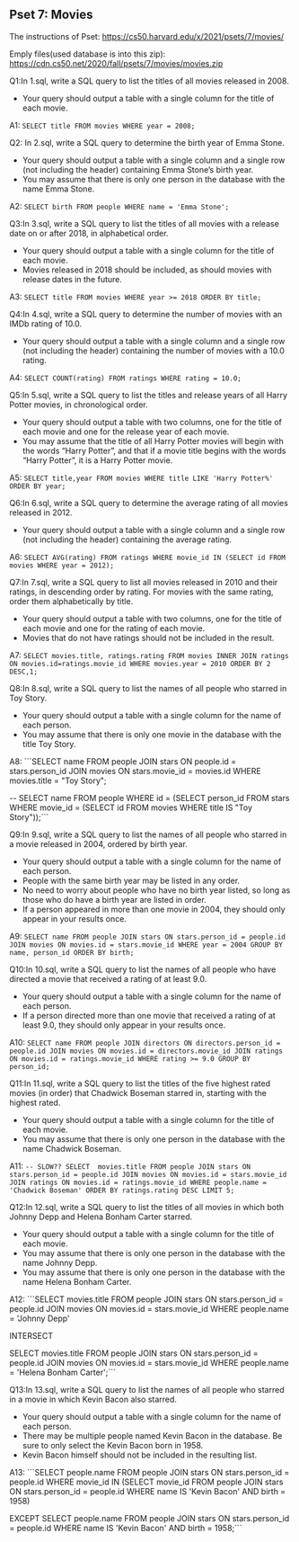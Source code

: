 ## Pset 7: Movies
The instructions of Pset:
https://cs50.harvard.edu/x/2021/psets/7/movies/


Emply files(used database is into this zip): https://cdn.cs50.net/2020/fall/psets/7/movies/movies.zip

Q1:In 1.sql, write a SQL query to list the titles of all movies released in 2008.
- Your query should output a table with a single column for the title of each movie.

A1: ```SELECT title FROM movies WHERE year = 2008;```

Q2: In 2.sql, write a SQL query to determine the birth year of Emma Stone.
- Your query should output a table with a single column and a single row (not including the header) containing Emma Stone’s birth year.
- You may assume that there is only one person in the database with the name Emma Stone.

A2: ```SELECT birth FROM people WHERE name = 'Emma Stone';```


Q3:In 3.sql, write a SQL query to list the titles of all movies with a release date on or after 2018, in alphabetical order.
- Your query should output a table with a single column for the title of each movie.
- Movies released in 2018 should be included, as should movies with release dates in the future.

A3: ```SELECT title FROM movies WHERE year >= 2018 ORDER BY title;```


Q4:In 4.sql, write a SQL query to determine the number of movies with an IMDb rating of 10.0.
- Your query should output a table with a single column and a single row (not including the header) containing the number of movies with a 10.0 rating.

A4: ```SELECT COUNT(rating) FROM ratings WHERE rating = 10.0;```


Q5:In 5.sql, write a SQL query to list the titles and release years of all Harry Potter movies, in chronological order.
- Your query should output a table with two columns, one for the title of each movie and one for the release year of each movie.
- You may assume that the title of all Harry Potter movies will begin with the words “Harry Potter”, and that if a movie title begins with the words “Harry Potter”, it is a Harry Potter movie.

A5: ```SELECT title,year FROM movies WHERE title LIKE 'Harry Potter%' ORDER BY year;```


Q6:In 6.sql, write a SQL query to determine the average rating of all movies released in 2012.
- Your query should output a table with a single column and a single row (not including the header) containing the average rating.

A6: ```SELECT AVG(rating) FROM ratings WHERE movie_id IN (SELECT id FROM movies WHERE year = 2012);```


Q7:In 7.sql, write a SQL query to list all movies released in 2010 and their ratings, in descending order by rating. For movies with the same rating, order them alphabetically by title.
- Your query should output a table with two columns, one for the title of each movie and one for the rating of each movie.
- Movies that do not have ratings should not be included in the result.

A7: ```SELECT movies.title, ratings.rating FROM movies
INNER JOIN ratings ON movies.id=ratings.movie_id
WHERE movies.year = 2010
ORDER BY 2 DESC,1;```


Q8:In 8.sql, write a SQL query to list the names of all people who starred in Toy Story.
- Your query should output a table with a single column for the name of each person.
- You may assume that there is only one movie in the database with the title Toy Story.

A8: ```SELECT name FROM people
JOIN stars ON people.id = stars.person_id
JOIN movies ON stars.movie_id = movies.id
WHERE movies.title = "Toy Story";

-- SELECT name FROM people WHERE id = (SELECT person_id FROM stars WHERE movie_id = (SELECT id FROM movies WHERE title IS "Toy Story"));```


Q9:In 9.sql, write a SQL query to list the names of all people who starred in a movie released in 2004, ordered by birth year.
- Your query should output a table with a single column for the name of each person.
- People with the same birth year may be listed in any order.
- No need to worry about people who have no birth year listed, so long as those who do have a birth year are listed in order.
- If a person appeared in more than one movie in 2004, they should only appear in your results once.

A9: ```SELECT name FROM people
JOIN stars ON stars.person_id = people.id
JOIN movies ON movies.id = stars.movie_id
WHERE year = 2004
GROUP BY name, person_id
ORDER BY birth;```


Q10:In 10.sql, write a SQL query to list the names of all people who have directed a movie that received a rating of at least 9.0.
- Your query should output a table with a single column for the name of each person.
- If a person directed more than one movie that received a rating of at least 9.0, they should only appear in your results once.

A10: ```SELECT name
FROM people
JOIN directors ON directors.person_id = people.id
JOIN movies ON movies.id = directors.movie_id
JOIN ratings ON movies.id = ratings.movie_id
WHERE rating >= 9.0
GROUP BY person_id;```


Q11:In 11.sql, write a SQL query to list the titles of the five highest rated movies (in order) that Chadwick Boseman starred in, starting with the highest rated.
- Your query should output a table with a single column for the title of each movie.
- You may assume that there is only one person in the database with the name Chadwick Boseman.


A11: ```-- SLOW??
SELECT  movies.title FROM people
JOIN stars ON stars.person_id = people.id
JOIN movies ON movies.id = stars.movie_id
JOIN ratings ON movies.id = ratings.movie_id
WHERE people.name = 'Chadwick Boseman' ORDER BY ratings.rating DESC LIMIT 5;```


Q12:In 12.sql, write a SQL query to list the titles of all movies in which both Johnny Depp and Helena Bonham Carter starred.
- Your query should output a table with a single column for the title of each movie.
- You may assume that there is only one person in the database with the name Johnny Depp.
- You may assume that there is only one person in the database with the name Helena Bonham Carter.

A12: ```SELECT  movies.title FROM people
JOIN stars ON stars.person_id = people.id
JOIN movies ON movies.id = stars.movie_id
WHERE people.name = 'Johnny Depp'

INTERSECT

SELECT  movies.title FROM people
JOIN stars ON stars.person_id = people.id
JOIN movies ON movies.id = stars.movie_id
WHERE people.name = 'Helena Bonham Carter';```


Q13:In 13.sql, write a SQL query to list the names of all people who starred in a movie in which Kevin Bacon also starred.
- Your query should output a table with a single column for the name of each person.
- There may be multiple people named Kevin Bacon in the database. Be sure to only select the Kevin Bacon born in 1958.
- Kevin Bacon himself should not be included in the resulting list.

A13: ```SELECT people.name FROM people
JOIN stars ON stars.person_id = people.id
WHERE movie_id IN (SELECT movie_id FROM people
JOIN stars ON stars.person_id = people.id
WHERE name IS 'Kevin Bacon' AND birth = 1958)

EXCEPT
SELECT people.name FROM people
JOIN stars ON stars.person_id = people.id
WHERE name IS 'Kevin Bacon' AND birth = 1958;```
